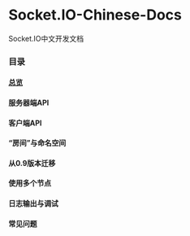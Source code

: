 # Socket.IO-Chinese-Docs
Socket.IO中文开发文档

### 目录

#### [总览](Overview.md)
#### 服务器端API
#### 客户端API
#### “房间”与命名空间
#### 从0.9版本迁移
#### 使用多个节点
#### 日志输出与调试
#### 常见问题

